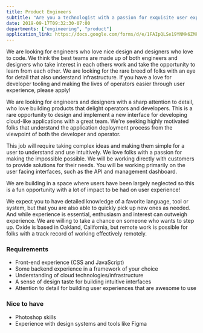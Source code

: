 ```yaml
---
title: Product Engineers
subtitle: "Are you a technologist with a passion for exquisite user experiences?"
date: 2019-09-17T09:32:30-07:00
departments: ["engineering", "product"]
application_link: https://docs.google.com/forms/d/e/1FAIpQLSe19YNMk6ZMPaOTbllZARs7ZTM030JrPSFsM6GjMQ96Vs8pew/viewform
---
```


We are looking for engineers who love nice design and 
designers who love to code. We think the best teams are made up of both 
engineers and designers who take interest in each others
work and take the opportunity to learn from each other. We are looking for
the rare breed of folks with an eye for detail that also understand
infrastructure. If you have a love for developer tooling and making the lives
of operators easier through user experience, please apply!

We are looking for engineers and designers with a sharp attention to detail,
who love building products that delight operators and developers. This is a
rare opportunity to design and implement a new interface for developing 
cloud-like applications with a great team. We're seeking highly motivated folks 
that understand the application deployment process from the viewpoint of both 
the developer and operator.

This job will require taking complex ideas and making them simple for a user to
understand and use intuitively. We love folks with a passion for making the
impossible possible. We will be working directly with customers to provide
solutions for their needs. You will be working primarily on the user facing
interfaces, such as the API and management dashboard.

We are building in a space where users have been largely neglected so this is
a fun opportunity with a lot of impact to be had on user experience!

We expect you to have detailed knowledge of a favorite language, 
tool or system, but that you are also able to quickly pick up new ones as needed. 
And while experience is essential, enthusiasm and interest 
can outweigh experience. We are willing to take a chance on someone who wants to 
step up. Oxide is based in Oakland, California, but remote work is possible for
folks with a track record of working effectively remotely.

### Requirements

- Front-end experience (CSS and JavaScript)
- Some backend experience in a framework of your choice
- Understanding of cloud technologies/infrastructure
- A sense of design taste for building intuitive interfaces
- Attention to detail for building user experiences that are awesome to use


### Nice to have

- Photoshop skills
- Experience with design systems and tools like Figma
